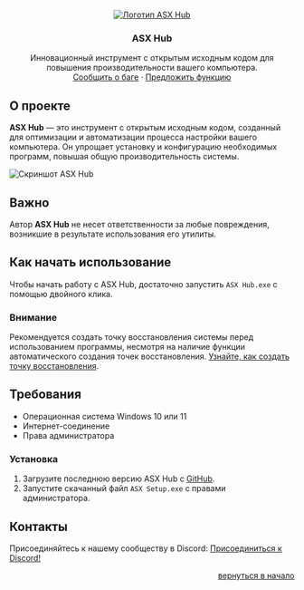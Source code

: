 <div id="top"></div>

<!-- ЛОГОТИП ПРОЕКТА -->
<br />
<div align="center">
  <a href="https://github.com/ALFiX01/ASX_Hub">
    <img src="https://github.com/ALFiX01/ASX_Hub/blob/main/Files/Images/Icon.png?raw=true" alt="Логотип ASX Hub">
  </a>

  <h3 align="center">ASX Hub</h3>

  <p align="center">
    Инновационный инструмент с открытым исходным кодом для повышения производительности вашего компьютера.
    <br />
    <a href="https://github.com/ALFiX01/ASX_Hub/issues">Сообщить о баге</a>
    ·
    <a href="https://github.com/ALFiX01/ASX_Hub/issues">Предложить функцию</a>
  </p>
</div>

<!-- О ПРОЕКТЕ -->
## О проекте

**ASX Hub** — это инструмент с открытым исходным кодом, созданный для оптимизации и автоматизации процесса настройки вашего компьютера. Он упрощает установку и конфигурацию необходимых программ, повышая общую производительность системы.

![Скриншот ASX Hub](https://github.com/ALFiX01/ASX_Hub/blob/main/Files/Images/MainMenu.png?raw=true)

## Важно

Автор **ASX Hub** не несет ответственности за любые повреждения, возникшие в результате использования его утилиты.

## Как начать использование

Чтобы начать работу с ASX Hub, достаточно запустить `ASX Hub.exe` с помощью двойного клика.

### Внимание

Рекомендуется создать точку восстановления системы перед использованием программы, несмотря на наличие функции автоматического создания точек восстановления. [Узнайте, как создать точку восстановления](https://support.microsoft.com/ru-ru/windows/создайте-точку-восстановления-77e02e2a-3298-c869-9974-ef5658ea3be9).

## Требования

- Операционная система Windows 10 или 11
- Интернет-соединение
- Права администратора

### Установка

1. Загрузите последнюю версию ASX Hub с [GitHub](https://github.com/ALFiX01/ASX_Hub/raw/main/ASX%20Setup.exe).
2. Запустите скачанный файл `ASX Setup.exe` с правами администратора.

## Контакты

Присоединяйтесь к нашему сообществу в Discord:
[Присоединиться к Discord!](https://discord.gg/DHkRGNPfS8)

<div align="right"><a href="#top">вернуться в начало</a></div>
